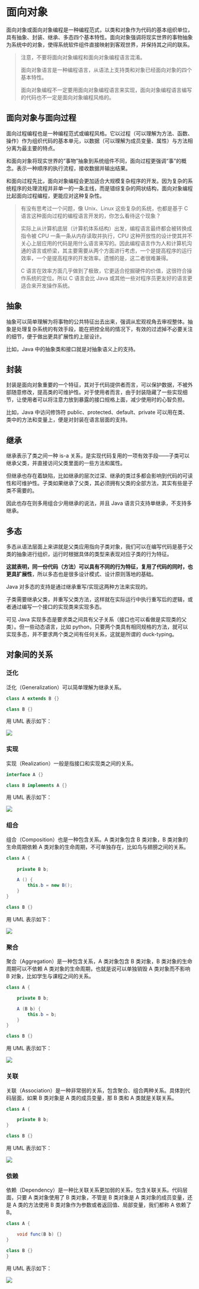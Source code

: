 # 面向对象

面向对象或面向对象编程是一种编程范式，以类和对象作为代码的基本组织单位，具有抽象、封装、继承、多态四个基本特性。面向对象强调将现实世界的事物抽象为系统中的对象，使得系统软件组件直接映射到客观世界，并保持其之间的联系。

> 注意，不要将面向对象编程和面向对象编程语言混淆。
>
> 面向对象语言是一种编程语言，从语法上支持类和对象已经面向对象的四个基本特性。
>
> 面向对象编程不一定要用面向对象编程语言来实现，面向对象编程语言编写的代码也不一定是面向对象编程风格的。

## 面向对象与面向过程

面向过程编程也是一种编程范式或编程风格。它以过程（可以理解为方法、函数、操作）作为组织代码的基本单元，以数据（可以理解为成员变量、属性）与方法相分离为最主要的特点。

和面向对象将现实世界的“事物”抽象到系统组件不同，面向过程更强调“事”的概念。表示一种顺序的执行流程，接收数据并输出结果。

和面向过程先比，面向对象编程会更加适合大规模复杂程序的开发。因为复杂的系统程序的处理流程并非单一的一条主线，而是错综复杂的网状结构，面向对象编程比起面向过程编程，更能应对这种复杂性。

> 有没有思考过一个问题，像 Unix、Linux 这些复杂的系统，也都是基于 C 语言这种面向过程的编程语言开发的，你怎么看待这个现象？
>
> 实际上从计算机底层（计算机体系结构）出发，编程语言最终都会被转换成指令被 CPU 一条一条从内存读取并执行，CPU 这种开放性的设计使其并不关心上层应用的代码是用什么语言来写的。因此编程语言作为人和计算机沟通的语言或桥梁，其主要需要从两个方面进行考虑，一个是提高程序的运行效率，一个是提高程序的开发效率。遗憾的是，这二者很难兼得。
>
> C 语言在效率方面几乎做到了极致，它更适合挖掘硬件的价值，这很符合操作系统的定位。所以 C 语言会比 Java 或其他一些对程序员更友好的语言更适合来开发操作系统。

## 抽象

抽象可以简单理解为将事物的公共特征出去出来，强调从宏观视角去审视整体。抽象是处理复杂系统的有效手段，能在把控全局的情况下，有效的过滤掉不必要关注的细节，便于做出更具扩展性的上层设计。

比如，Java 中的抽象类和接口就是对抽象语义上的支持。

## 封装

封装是面向对象重要的一个特征，其对于代码提供者而言，可以保护数据，不被外部随意修改，提高类的可维护性。对于使用者而言，由于封装隐藏了一些实现细节，让使用者可以将注意力放到暴露的接口规格上面，减少使用时的心智负担。

比如，Java 中访问修饰符 public、protected、default、private 可以用在类、类中的方法和变量上，便是对封装在语言层面的支持。

## 继承

继承表示了类之间一种 is-a 关系，是实现代码复用的一项有效手段——子类可以继承父类，并直接访问父类里面的一些方法和属性。

但继承也存在着缺陷，比如继承的层次过深、继承的类过多都会影响到代码的可读性和可维护性。子类如果继承了父类，其必须拥有父类的全部方法，其实有些是子类不需要的。

因此也存在则多用组合少用继承的说法，并且 Java 语言只支持单继承，不支持多继承。

## 多态

多态从语法层面上来讲就是父类应用指向子类对象，我们可以在编写代码是基于父类的抽象进行组织，运行时根据具体的类型来表现对应子类的行为特征。

**这就表明，同一份代码（方法）可以具有不同的行为特征，复用了代码的同时，也更具扩展性**，所以多态也是很多设计模式、设计原则落地的基础。



Java 对多态的支持是通过继承重写/实现这两种方法来实现的。

子类需要继承父类，并重写父类方法，这样就在实际运行中执行重写后的逻辑，或者通过编写一个接口的实现类来实现多态。

可见 Java 实现多态是要求类之间具有父子关系（接口也可以看做是实现类的父类）。但一些动态语言，比如 python，只要两个类具有相同规格的方法，就可以实现多态，并不要求两个类之间有任何关系，这就是所谓的 duck-typing。

## 对象间的关系

### 泛化

泛化（Generalization）可以简单理解为继承关系。

```java
class A extends B {}

class B {}
```

用 UML 表示如下：

![](../images/1.1-1-泛化.png)

### 实现

实现（Realization）一般是指接口和实现类之间的关系。

```java
interface A {}

class B implements A {}
```

用 UML 表示如下：

![](../images/1.1-2-实现.png)

### 组合

组合（Composition）也是一种包含关系。A 类对象包含 B 类对象，B 类对象的生命周期依赖 A 类对象的生命周期，不可单独存在，比如鸟与翅膀之间的关系。

```java
class A {
    
    private B b;

    A () {
        this.b = new B();
    }
}

class B {}
```

用 UML 表示如下：

![](../images/1.1-3-组合.png)

### 聚合

聚合（Aggregation）是一种包含关系，A 类对象包含 B 类对象，B 类对象的生命周期可以不依赖 A 类对象的生命周期，也就是说可以单独销毁 A 类对象而不影响 B 对象，比如学生与课程之间的关系。	

```java
class A {

    private B b;

    A (B b) {
        this.b = b;
    }
}

class B {}
```

用 UML 表示如下：

![](../images/1.1-4-聚合.png)

### 关联

关联（Association）是一种非常弱的关系，包含聚合、组合两种关系。具体到代码层面，如果 B 类对象是 A 类的成员变量，那 B 类和 A 类就是关联关系。

```java
class A {

    private B b;
}

class B {}
```

用 UML 表示如下：

![](../images/1.1-5-关联.png)

### 依赖

依赖（Dependency）是一种比关联关系更加弱的关系，包含关联关系。代码层面，只要 A 类对象使用了 B 类对象，不管是 B 类对象是 A 类对象的成员变量，还是 A 类的方法使用 B 类对象作为参数或者返回值、局部变量，我们都称 A 依赖了 B。

```java
class A {

    void func(B b) {}
}

class B {}
}
```

用 UML 表示如下：

![](../images/1.1-6-依赖.png)
